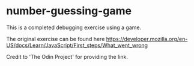 # number-guessing-game

This is a completed debugging exercise using a game.

The original exercise can be found here https://developer.mozilla.org/en-US/docs/Learn/JavaScript/First_steps/What_went_wrong

Credit to 'The Odin Project' for providing the link.
